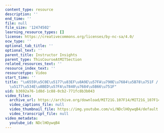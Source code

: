```yaml
---
content_type: resource
description: ''
end_time: ''
file: null
file_size: '12474502'
learning_resource_types: []
license: https://creativecommons.org/licenses/by-nc-sa/4.0/
ocw_type: ''
optional_tab_title: ''
optional_text: ''
parent_title: Instructor Insights
parent_type: ThisCourseAtMITSection
related_resources_text: ''
resource_index_text: ''
resourcetype: Video
start_time: ''
title: "\u6559\u5C0E\u5177\u83EF\u8A9E\u57FA\u790E\u7684\u5B78\u751F / \u6559\u5BFC\
  \u5177\u534E\u8BED\u57FA\u7840\u7684\u5B66\u751F"
uid: b3692a76-1d8d-1c88-0cb2-771fc8b3b043
video_files:
  archive_url: https://archive.org/download/MIT21G.107F14/MIT21G_107F14_Streamlined-zh-hans-cmn_300k.mp4
  video_captions_file: null
  video_thumbnail_file: https://img.youtube.com/vi/NDclHOywqB4/default.jpg
  video_transcript_file: null
video_metadata:
  youtube_id: NDclHOywqB4
---
```

